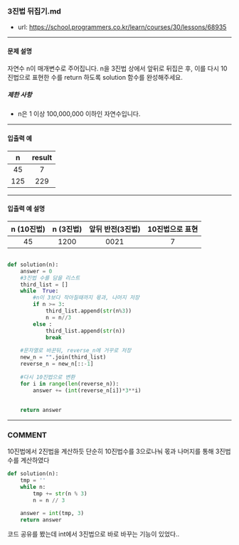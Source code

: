 ### 3진법 뒤집기.md

 - url: https://school.programmers.co.kr/learn/courses/30/lessons/68935
 
 --------
 
#### 문제 설명
자연수 n이 매개변수로 주어집니다. n을 3진법 상에서 앞뒤로 뒤집은 후, 이를 다시 10진법으로 표현한 수를 return 하도록 solution 함수를 완성해주세요.


##### 제한 사항
 - n은 1 이상 100,000,000 이하인 자연수입니다.
 
--------
 
#### 입출력 예
|n|result|
|:---:|:---:|
|45|7|
|125|229|
 
--------

#### 입출력 예 설명
|n (10진법)|n (3진법)|앞뒤 반전(3진법)|10진법으로 표현|
|:---:|:---:|:---:|:---:|
|45|1200|0021|7|

```python

def solution(n):
    answer = 0
    #3진법 수를 담을 리스트
    third_list = []
    while  True:
        #n이 3보다 작아질때까지 몫과, 나머지 저장
        if n >= 3:
            third_list.append(str(n%3))
            n = n//3
        else :
            third_list.append(str(n))
            break
    
    #문자열로 바꾼뒤, reverse_n에 거꾸로 저장
    new_n = "".join(third_list)
    reverse_n = new_n[::-1]
    
    #다시 10진법으로 변환
    for i in range(len(reverse_n)):
        answer += (int(reverse_n[i])*3**i)
    
    
    return answer

```

------
### COMMENT
10진법에서 2진법을 계산하듯 단순히 10진법수를 3으로나눠 몫과 나머지를 통해 3진법 수를 계산하였다


```python
def solution(n):
    tmp = ''
    while n:
        tmp += str(n % 3)
        n = n // 3

    answer = int(tmp, 3)
    return answer
```
코드 공유를 봤는데 int에서 3진법으로 바로 바꾸는 기능이 있었다..


